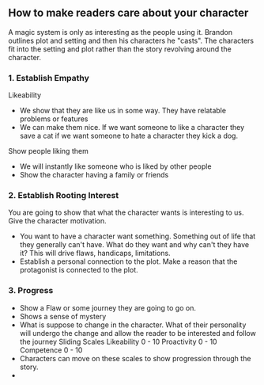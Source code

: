 ## How to make readers care about your character
A magic system is only as interesting as the people using it. 
Brandon outlines plot and setting and then his characters he "casts". The characters fit into the setting and plot rather than the story revolving around the character.

### 1. Establish Empathy
Likeability
- We show that they are like us in some way. They have relatable problems or features
- We can make them nice. If we want someone to like a character they save a cat if we want someone to hate a character they kick a dog.

Show people liking them
- We will instantly like someone who is liked by other people
- Show the character having a family or friends

### 2. Establish Rooting Interest
You are going to show that what the character wants is interesting to us. Give the character motivation.

- You want to have a character want something. Something out of life that they generally can't have. What do they want and why can't they have it? This will drive flaws, handicaps, limitations.
- Establish a personal connection to the plot. Make a reason that the protagonist is connected to the plot.

### 3. Progress
- Show a Flaw or some journey they are going to go on.
- Shows a sense of mystery
- What is suppose to change in the character. What of their personality will undergo the change and allow the reader to be interested and follow the journey
Sliding Scales
Likeability
0 - 10
Proactivity
0 - 10
Competence
0 - 10
- Characters can move on these scales to show progression through the story.
- 
